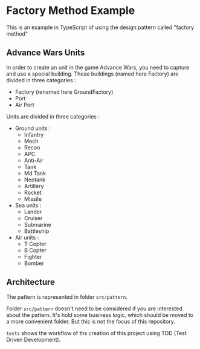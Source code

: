 # Factory Method Example

This is an example in TypeScript of using the design pattern called "factory method"

## Advance Wars Units

In order to create an unit in the game Advance Wars, you need to capture and use a special building. These buildings (named here Factory) are divided in three categories :
- Factory (renamed here GroundFactory)
- Port
- Air Port

Units are divided in three categories : 
- Ground units : 
    - Infantry
    - Mech
    - Recon     
    - APC       
    - Anti-Air  
    - Tank      
    - Md Tank   
    - Neotank   
    - Artillery 
    - Rocket    
    - Missile 
- Sea units :
  - Lander    
  - Cruiser   
  - Submarine 
  - Battleship
- Air units :
  - T Copter  
  - B Copter  
  - Fighter   
  - Bomber 

## Architecture

The pattern is represented in folder `src/pattern`. 

Folder `src/pattern` doesn't need to be considered if you are interested about the pattern. 
It's hold some business logic, which should be moved to a more convenient folder. 
But this is not the focus of this repository.

`tests` shows the workflow of ths creation of this project using TDD (Test Driven Development).
